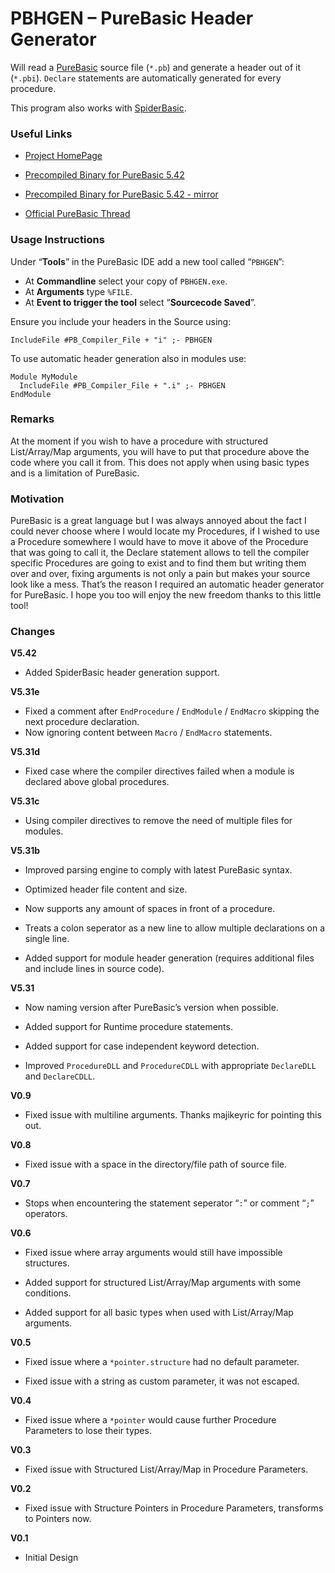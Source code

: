 PBHGEN – PureBasic Header Generator
===================================

Will read a [PureBasic](http://www.purebasic.com/) source file (`*.pb`) and generate a header out of it (`*.pbi`). `Declare` statements are automatically generated for every procedure.

This program also works with [SpiderBasic](https://www.spiderbasic.com/).

### Useful Links

-   [Project HomePage](http://00laboratories.com/downloads/dl-pbhgen/)

-   [Precompiled Binary for PureBasic 5.42](http://00laboratories.com/download_file/6)

-   [Precompiled Binary for PureBasic 5.42 - mirror](https://dl.dropboxusercontent.com/u/19541374/00laboratories/downloads/PBHGEN/PBHGEN.7z)

-   [Official PureBasic Thread](http://www.purebasic.fr/english/viewtopic.php?f=27&t=53414)

### Usage Instructions

Under “**Tools**” in the PureBasic IDE add a new tool called “`PBHGEN`”:

-   At **Commandline** select your copy of `PBHGEN.exe`.
-   At **Arguments** type `%FILE`.
-   At **Event to trigger the tool** select “**Sourcecode Saved**”.

Ensure you include your headers in the Source using:

``` {.purebasic}
IncludeFile #PB_Compiler_File + "i" ;- PBHGEN
```

To use automatic header generation also in modules use:

``` {.purebasic}
Module MyModule
  IncludeFile #PB_Compiler_File + ".i" ;- PBHGEN
EndModule
```

### Remarks

At the moment if you wish to have a procedure with structured List/Array/Map arguments, you will have to put that procedure above the code where you call it from. This does not apply when using basic types and is a limitation of PureBasic.

### Motivation

PureBasic is a great language but I was always annoyed about the fact I could never choose where I would locate my Procedures, if I wished to use a Procedure somewhere I would have to move it above of the Procedure that was going to call it, the Declare statement allows to tell the compiler specific Procedures are going to exist and to find them but writing them over and over, fixing arguments is not only a pain but makes your source look like a mess. That’s the reason I required an automatic header generator for PureBasic. I hope you too will enjoy the new freedom thanks to this little tool!

### Changes

**V5.42**

-   Added SpiderBasic header generation support.

**V5.31e**

-   Fixed a comment after `EndProcedure` / `EndModule` / `EndMacro` skipping the next procedure declaration.
-   Now ignoring content between `Macro` / `EndMacro` statements.

**V5.31d**

-   Fixed case where the compiler directives failed when a module is declared above global procedures.

**V5.31c**

-   Using compiler directives to remove the need of multiple files for modules.

**V5.31b**

-   Improved parsing engine to comply with latest PureBasic syntax.

-   Optimized header file content and size.

-   Now supports any amount of spaces in front of a procedure.

-   Treats a colon seperator as a new line to allow multiple declarations on a single line.

-   Added support for module header generation (requires additional files and include lines in source code).

**V5.31**

-   Now naming version after PureBasic’s version when possible.

-   Added support for Runtime procedure statements.

-   Added support for case independent keyword detection.

-   Improved `ProcedureDLL` and `ProcedureCDLL` with appropriate `DeclareDLL` and `DeclareCDLL`.

**V0.9**

-   Fixed issue with multiline arguments. Thanks majikeyric for pointing this out.

**V0.8**

-   Fixed issue with a space in the directory/file path of source file.

**V0.7**

-   Stops when encountering the statement seperator “`:`” or comment “`;`” operators.

**V0.6**

-   Fixed issue where array arguments would still have impossible structures.

-   Added support for structured List/Array/Map arguments with some conditions.

-   Added support for all basic types when used with List/Array/Map arguments.

**V0.5**

-   Fixed issue where a `*pointer.structure` had no default parameter.

-   Fixed issue with a string as custom parameter, it was not escaped.

**V0.4**

-   Fixed issue where a `*pointer` would cause further Procedure Parameters to lose their types.

**V0.3**

-   Fixed issue with Structured List/Array/Map in Procedure Parameters.

**V0.2**

-   Fixed issue with Structure Pointers in Procedure Parameters, transforms to Pointers now.

**V0.1**

-   Initial Design

